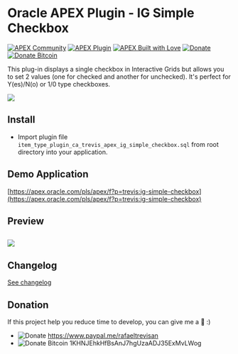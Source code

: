 # Oracle APEX Plugin - IG Simple Checkbox

[![APEX Community](https://cdn.rawgit.com/rafael-trevisan/apex-github-badges/12a4f7be/badges/apex-community-badge.svg)](https://github.com/rafael-trevisan/apex-github-badges) [![APEX Plugin](https://cdn.rawgit.com/rafael-trevisan/apex-github-badges/12a4f7be/badges/apex-plugin-badge.svg)](https://github.com/rafael-trevisan/apex-github-badges)
[![APEX Built with Love](https://cdn.rawgit.com/rafael-trevisan/apex-github-badges/12a4f7be/badges/apex-love-badge.svg)](https://github.com/rafael-trevisan/apex-github-badges) [![Donate](https://img.shields.io/badge/Donate-PayPal-green.svg)](#donation) [![Donate Bitcoin](https://img.shields.io/badge/Donate-Bitcoin-orange.svg)](#donation)


This plug-in displays a single checkbox in Interactive Grids but allows you to
set 2 values (one for checked and another for unchecked). It's perfect for Y(es)/N(o) or 1/0 type checkboxes.

![](https://github.com/rafael-trevisan/apex-plugin-ig_simple_checkbox/blob/master/docs/img/ig-simple-checkbox-example.png)

## Install
- Import plugin file `item_type_plugin_ca_trevis_apex_ig_simple_checkbox.sql` from root directory into your application.

## Demo Application
[https://apex.oracle.com/pls/apex/f?p=trevis:ig-simple-checkbox](https://apex.oracle.com/pls/apex/f?p=trevis:ig-simple-checkbox)

## Preview
## ![](https://github.com/rafael-trevisan/apex-plugin-ig_simple_checkbox/blob/master/preview.gif)

## Changelog
[See changelog](changelog.md)

## Donation
If this project help you reduce time to develop, you can give me a :beer: :)

 - ![Donate](https://img.shields.io/badge/Donate-PayPal-green.svg) https://www.paypal.me/rafaeltrevisan
 - ![Donate Bitcoin](https://img.shields.io/badge/Donate-Bitcoin-orange.svg) 1KHNJEhkHfBsAnJ7hgUzaADJ35ExMvLWog
